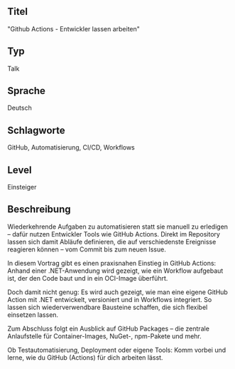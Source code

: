 ## Titel
"Github Actions - Entwickler lassen arbeiten"

## Typ
Talk

## Sprache
Deutsch

## Schlagworte
GitHub, Automatisierung, CI/CD, Workflows

## Level
Einsteiger

## Beschreibung

Wiederkehrende Aufgaben zu automatisieren statt sie manuell zu erledigen – dafür nutzen Entwickler Tools wie GitHub Actions. Direkt im Repository lassen sich damit Abläufe definieren, die auf verschiedenste Ereignisse reagieren können – vom Commit bis zum neuen Issue.

In diesem Vortrag gibt es einen praxisnahen Einstieg in GitHub Actions: Anhand einer .NET-Anwendung wird gezeigt, wie ein Workflow aufgebaut ist, der den Code baut und in ein OCI-Image überführt.

Doch damit nicht genug: Es wird auch gezeigt, wie man eine eigene GitHub Action mit .NET entwickelt, versioniert und in Workflows integriert. So lassen sich wiederverwendbare Bausteine schaffen, die sich flexibel einsetzen lassen.

Zum Abschluss folgt ein Ausblick auf GitHub Packages – die zentrale Anlaufstelle für Container-Images, NuGet-, npm-Pakete und mehr.

Ob Testautomatisierung, Deployment oder eigene Tools: Komm vorbei und lerne, wie du GitHub (Actions) für dich arbeiten lässt.